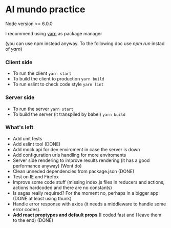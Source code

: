 # Al mundo practice

Node version >= 6.0.0

I recommend using [yarn](https://yarnpkg.com/) as package manager

(you can use npm instead anyway. To the following doc use *npm run* instad of *yarn*)

### Client side
- To run the client
``` yarn start ```
- To build the client to production
``` yarn build ```
- To run eslint to check code style
``` yarn lint ```
### Server side
- To run the server
``` yarn start ```
- To build the server (it transpiled by babel)
``` yarn build ```


### What's left
- Add unit tests
- Add eslint tool (DONE)
- Add mock api for dev enviroment in case the server is down
- Add configuration urls handling for more enviroments
- Server side rendering to improve results rendering (it has a good performance anyway) (Wont do)
- Clean unneded dependencies from package.json (DONE)
- Test on IE and Firefox
- Improve some code stuff (missing index.js files in reducers and actions, actions hardcoded and there are no constants)
- Is sagas really required? For the moment no, perhaps in a bigger app (DONE at least using thunk)
- Handle error response with axios (it needs a middleware to handle some error codes).
- **Add react proptypes and default props** (I coded fast and I leave them to the end) (DONE)
